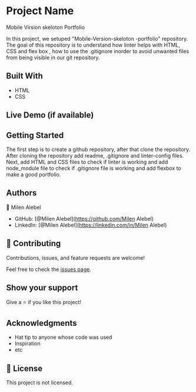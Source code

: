 

# Project Name
Mobile Virsion skeloton Portfolio


In this project, we setuped "Mobile-Version-skeloton -portfolio" repository. The goal of this repository is to understand how linter helps with HTML, CSS and flex box , how to use the .gitignore inorder to avoid unwanted files from being visible in our git repository. 

## Built With

- HTML
- CSS


## Live Demo (if available)

## Getting Started

The first step is to create a github repository, after that clone the repository. After cloning the repository add readme, .gitignore and linter-config files. Next, add HTML and CSS files to check if linter is working and add node_module file to check if .gitignore file is working and add flexbox to make a good portfolio.



## Authors

👤 Milen Alebel

- GitHub: [@Milen Alebel](https://github.com/Milen Alebel)
- LinkedIn: [@Milen Alebel](https://linkedin.com/in/Milen Alebel)


## 🤝 Contributing

Contributions, issues, and feature requests are welcome!

Feel free to check the [issues page](../../issues/).

## Show your support

Give a ⭐️ if you like this project!

## Acknowledgments

- Hat tip to anyone whose code was used
- Inspiration
- etc

## 📝 License

This project is not licensed.

